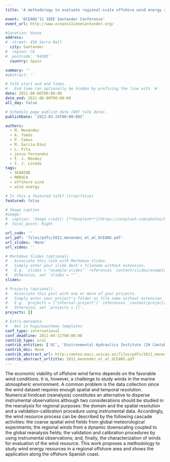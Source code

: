 ```yaml
---
title: 'A methodology to evaluate regional-scale offshore wind energy resources.'

event: 'OCEANS’11 IEEE Santander Conference'
event_url: http://www.oceans11ieeesantander.org/

#location: Venue
address:
#  street: 450 Serra Mall
  city: Santander
#  region: CA
#  postcode: '94305'
  country: Spain

summary: ''
#abstract: ''

# Talk start and end times.
#   End time can optionally be hidden by prefixing the line with `#`.
date: 2011-06-06T00:00:00
date_end: 2011-06-09T00:00:00
all_day: false

# Schedule page publish date (NOT talk date).
publishDate: '2022-03-24T00:00:00Z'

authors: 
  - M. Menéndez
  - A. Tomás
  - P. Camus
  - M. García-Díez
  - L. Fita
  - jesus-fernandez
  - F. J. Méndez
  - I. J. Losada
tags: 
  - SEAWIND
  - MARUCA
  - offshore wind
  - wind energy

# Is this a featured talk? (true/false)
featured: false

# Image caption
#image:
#  caption: 'Image credit: [**Unsplash**](https://unsplash.com/photos/bzdhc5b3Bxs)'
#  focal_point: Right

url_code: ''
url_pdf: 'files/pdfs/2011_menendez_et_al_OCEANS.pdf'
url_slides: 'None'
url_video: ''

# Markdown Slides (optional).
#   Associate this talk with Markdown slides.
#   Simply enter your slide deck's filename without extension.
#   E.g. `slides = "example-slides"` references `content/slides/example-slides.md`.
#   Otherwise, set `slides = ""`.
slides:

# Projects (optional).
#   Associate this post with one or more of your projects.
#   Simply enter your project's folder or file name without extension.
#   E.g. `projects = ["internal-project"]` references `content/project/deep-learning/index.md`.
#   Otherwise, set `projects = []`.
projects: []

# Extra metadata
#   Not in hugo/wowchemy templates
conf_type: international
conf_deadline: 2011-04-11T00:00:00
contrib_type: oral
contrib_entities: ['UC', 'Environmental Hydraulics Institute (IH Cantabria)']
contrib_doi: None
contrib_abstract_url: http://meteo.macc.unican.es/files/pdfs/2011_menendez_et_al_OCEANS.pdf
contrib_abstract_urltitle: 2011_menendez_et_al_OCEANS.pdf
---
```


The economic viability of offshore wind farms depends on the favorable wind conditions. It is, however, a challenge to study winds in the marine atmospheric environment. A common problem is the data collection since the wind dataset requires enough spatial and temporal resolution. Numerical hindcast (reanalysis) constitutes an alternative to disperse instrumental observations although two considerations should be studied in the reanalysis for regional purposes: the domain and the spatial resolution and a validation-calibration procedure using instrumental data. Accordingly, the wind resource process can be described by the following cascade activities: the coarse spatial wind fields from global meteorological experiments; the regional winds from a dynamic downscaling coupled to the global reanalysis fields; the validation and calibration procedures by using instrumental observations; and, finally, the characterization of winds for evaluation of the wind resource. This work proposes a methodology to study wind energy resources in a regional offshore area and shows the application along the offshore Spanish coast.
